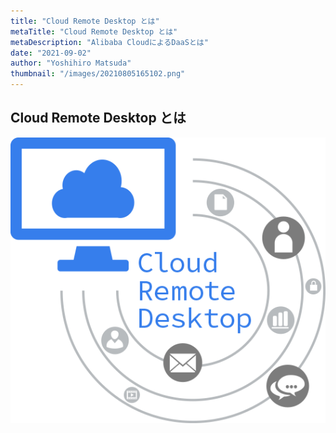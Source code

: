 ```yaml
---
title: "Cloud Remote Desktop とは"
metaTitle: "Cloud Remote Desktop とは"
metaDescription: "Alibaba CloudによるDaaSとは"
date: "2021-09-02"
author: "Yoshihiro Matsuda"
thumbnail: "/images/20210805165102.png"
---
```



## Cloud Remote Desktop とは

 ![overview](https://raw.githubusercontent.com/sbopsv/cloud-tech/master/content/DaaS/images/20210805165102.png "overview")
  
